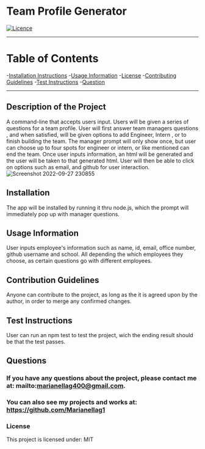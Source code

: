 # **Team Profile Generator**

[![Licence](http://img.shields.io/badge/License-MIT-yellow.svg)](https://opensource.org/licenses/MIT)

---


# **Table of Contents**

-[Installation Instructions](#installation)
-[Usage Information](#usage-information)
-[License](#license)
-[Contributing Guidelines](#contribution-guidelines)
-[Test Instructions](#test-instructions)
-[Question](#questions)


---

## **Description of the Project**
A command-line that accepts users input. Users will be given a series of questions for a team profile. User will first answer team managers questions , and when satisfied, will be given options to add Engineer, Intern , or to finish building the team. The manager prompt will only show once, but user can choose up to four spots for engineer  or intern, or like mentioned can end the team. Once user inputs information, an html will be generated and the user will be taken to that generated html. User will then be able to click on options such as email, and github for user interaction.
![Screenshot 2022-09-27 230855](https://user-images.githubusercontent.com/110939445/192685729-a8d5a583-7bb8-4055-b47a-0dc3e357bc21.png)



## **Installation**
The app will be installed by running it thru node.js, which the prompt will immediately pop up with manager questions.



## **Usage Information**
User inputs employee's information such as name, id, email, office number, github username and school. All depending the which employees they choose, as certain questions go with different employees.



## **Contribution Guidelines**
Anyone can contribute to the project, as long as the it is agreed upon by the author, in order to merge any confirmed changes.



## **Test Instructions**
User can run an npm test  to test the project, wich the ending result should be that the test passes.



## **Questions**
### If you have any questions about the project, please contact me at: mailto:marianellag400@gmail.com. 
### You can also see my projects and works at: https://github.com/Marianellag1



### **License**
This project is licensed under:
    MIT



